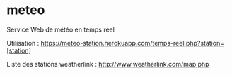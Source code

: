 # meteo
Service Web de météo en temps réel

Utilisation :
https://meteo-station.herokuapp.com/temps-reel.php?station=[station]

Liste des stations weatherlink :
http://www.weatherlink.com/map.php
